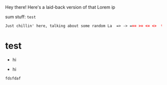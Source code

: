 Hey there! Here's a laid-back version of that Lorem ip

sum stuff: `test`

```markdown
Just chillin' here, talking about some random La  => -> === >= <= <>  tin-sounding words. You know, the usual "dolor sit amet" jazz. No big deal, just keeping it casual => -> ===.
```

# test

* hi

* hi

```
fdsfdaf
```
